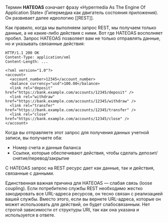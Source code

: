 Термин **HATEOAS** означает фразу «Hypermedia As The Engine Of Application State» (Гипермедиа как двигатель состояния приложения). Он развивает далее идеологию [[REST]].

Как правило, когда мы выполняем запрос REST, мы получаем только данные, а не какие-либо действия с ними. Вот где HATEOAS восполняет пробел. Запрос HATEOAS позволяет вам не только отправлять данные, но и указывать связанные действия:

```
HTTP/1.1 200 OK
Content-Type: application/xml
Content-Length: ...

<?xml version="1.0"?>
<account>
  <account_number>12345</account_number>
  <balance currency="usd">100.00</balance>
  <link rel="deposit" href="https://bank.example.com/accounts/12345/deposit" />
  <link rel="withdraw" href="https://bank.example.com/accounts/12345/withdraw" />
  <link rel="transfer" href="https://bank.example.com/accounts/12345/transfer" />
  <link rel="close" href="https://bank.example.com/accounts/12345/close" />
</account>
```

Когда вы отправляете этот запрос для получения данных учетной записи, вы получаете оба:
- Номер счета и данные баланса
- Ссылки, которые обеспечивают действия, чтобы сделать депозит/снятие/перевод/закрытие

С HATEOAS запрос на REST ресурс дает как данные, так и действия, связанные с данными.

Единственная важная причина для HATEOAS — слабая связь (loose coupling). Если потребителю службы REST необходимо жестко закодировать все URL-адреса ресурсов, он тесно связан с реализацией вашей службы. Вместо этого, если вы вернете URL-адреса, которые он может использовать для действий, он будет слабосвязанным. Нет строгой зависимости от структуры URI, так как она указана и используется в ответе.
